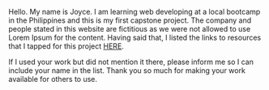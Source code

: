 <div>
<p>Hello. My name is Joyce. I am learning web developing at a local bootcamp in the Philippines and this is my first 
capstone project. The company and people stated in this website are fictitious as we were not allowed to use Lorem Ipsum for the content. 
Having said that, I listed the links to resources that I tapped for this project <a href="https://perezjoyce.github.io/sonore/disclaimer.html" target="_blank">HERE</a>.<p>

<p>If I used your work but did not mention it there, please inform me 
so I can include your name in the list. Thank you so much for making your work available for others to use.</p>
</div>
				




	
	
	
	
	 
	 

